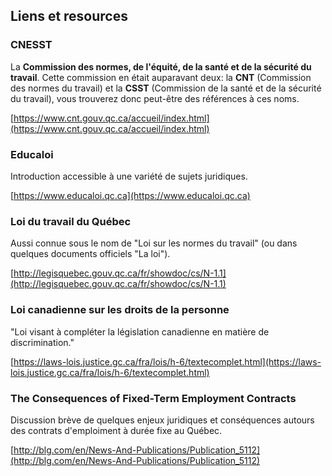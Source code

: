 ## Liens et resources

### CNESST

La **Commission des normes, de l'équité, de la santé et de la sécurité du
travail**. Cette commission en était auparavant deux: la  **CNT** (Commission
des normes du travail) et la **CSST** (Commission de la santé et de la
sécurité du travail), vous trouverez donc peut-être des références à ces noms.

[https://www.cnt.gouv.qc.ca/accueil/index.html](https://www.cnt.gouv.qc.ca/accueil/index.html)


### Educaloi

Introduction accessible à une variété de sujets juridiques.

[https://www.educaloi.qc.ca](https://www.educaloi.qc.ca)


### Loi du travail du Québec

Aussi connue sous le nom de "Loi sur les normes du travail" (ou dans quelques documents officiels "La loi").

[http://legisquebec.gouv.qc.ca/fr/showdoc/cs/N-1.1](http://legisquebec.gouv.qc.ca/fr/showdoc/cs/N-1.1)


### Loi canadienne sur les droits de la personne

"Loi visant à compléter la législation canadienne en matière de discrimination."

[https://laws-lois.justice.gc.ca/fra/lois/h-6/textecomplet.html](https://laws-lois.justice.gc.ca/fra/lois/h-6/textecomplet.html)


### The Consequences of Fixed-Term Employment Contracts

Discussion brève de quelques enjeux juridiques et conséquences autours des contrats d'emploiment à durée fixe au Québec.

[http://blg.com/en/News-And-Publications/Publication_5112](http://blg.com/en/News-And-Publications/Publication_5112)
